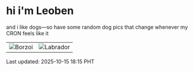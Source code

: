 # hi i'm Leoben

and i like dogs—so have some random dog pics that change whenever my CRON feels like it

|  |  |
|--------|----------|
| ![Borzoi](https://random-dog-vercel.vercel.app/api/random-borzoi?v=1760523351) | ![Labrador](https://random-dog-vercel.vercel.app/api/random-labrador?v=1760523351) |

Last updated: 2025-10-15 18:15 PHT
